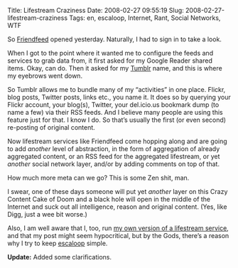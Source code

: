 Title: Lifestream Craziness
Date: 2008-02-27 09:55:19
Slug: 2008-02-27-lifestream-craziness
Tags: en, escaloop, Internet, Rant, Social Networks, WTF


So [Friendfeed][1] opened yesterday. Naturally, I had to sign in to take a
look.

When I got to the point where it wanted me to configure the feeds and services
to grab data from, it first asked for my Google Reader shared items. Okay, can
do. Then it asked for my [Tumblr][2] name, and this is where my eyebrows went
down.

So Tumblr allows me to bundle many of my “activities” in one place. Flickr,
blog posts, Twitter posts, links etc., you name it. It does so by querying
your Flickr account, your blog(s), Twitter, your del.icio.us bookmark dump (to
name a few) via their RSS feeds. And I believe many people are using this
feature just for that. I know I do. So that’s usually the first (or even
second) re-posting of original content.

Now lifestream services like Friendfeed come hopping along and are going to
add _another_ level of abstraction, in the form of aggregation of already
aggregated content, or an RSS feed for the aggregated lifestream, or yet
_another_ social network layer, and/or by adding comments on top of that.

How much more meta can we go? This is some Zen shit, man.

I swear, one of these days someone will put yet _another_ layer on this Crazy
Content Cake of Doom and a black hole will open in the middle of the Internet
and suck out all intelligence, reason and original content. (Yes, like Digg,
just a wee bit worse.)

Also, I am well aware that I, too, run [my own version of a lifestream
service][3], and that my post might seem hypocritical, but by the Gods,
there’s a reason why I try to keep [escaloop][3] simple.

**Update:** Added some clarifications.

   [1]: http://friendfeed.com/
   [2]: http://tumblr.zottmann.org/
   [3]: http://escaloop.com/

